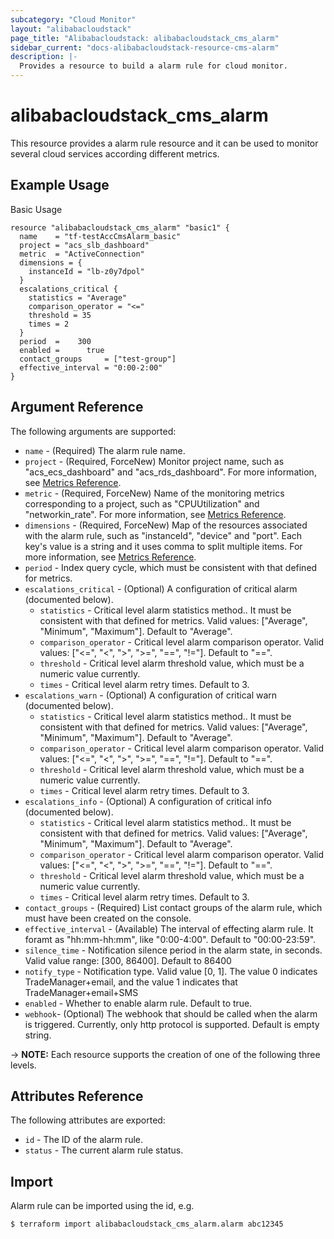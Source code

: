 ```yaml
---
subcategory: "Cloud Monitor"
layout: "alibabacloudstack"
page_title: "Alibabacloudstack: alibabacloudstack_cms_alarm"
sidebar_current: "docs-alibabacloudstack-resource-cms-alarm"
description: |-
  Provides a resource to build a alarm rule for cloud monitor.
---
```


# alibabacloudstack\_cms\_alarm

This resource provides a alarm rule resource and it can be used to monitor several cloud services according different metrics.

## Example Usage

Basic Usage

``` 
resource "alibabacloudstack_cms_alarm" "basic1" {
  name    = "tf-testAccCmsAlarm_basic"
  project = "acs_slb_dashboard"
  metric  = "ActiveConnection"
  dimensions = {
    instanceId = "lb-z0y7dpol"
  }
  escalations_critical {
    statistics = "Average"
    comparison_operator = "<="
    threshold = 35
    times = 2
  }
  period  =    300
  enabled =      true
  contact_groups     = ["test-group"]
  effective_interval = "0:00-2:00"
}
```

## Argument Reference

The following arguments are supported:

* `name` - (Required) The alarm rule name.
* `project` - (Required, ForceNew) Monitor project name, such as "acs_ecs_dashboard" and "acs_rds_dashboard". For more information, see [Metrics Reference](https://www.alibabacloud.com/help/doc-detail/28619.htm).
* `metric` - (Required, ForceNew) Name of the monitoring metrics corresponding to a project, such as "CPUUtilization" and "networkin_rate". For more information, see [Metrics Reference](https://www.alibabacloud.com/help/doc-detail/28619.htm).
* `dimensions` - (Required, ForceNew) Map of the resources associated with the alarm rule, such as "instanceId", "device" and "port". Each key's value is a string and it uses comma to split multiple items. For more information, see [Metrics Reference](https://www.alibabacloud.com/help/doc-detail/28619.htm).
* `period` - Index query cycle, which must be consistent with that defined for metrics. 
* `escalations_critical` - (Optional) A configuration of critical alarm (documented below).
  * `statistics` - Critical level alarm statistics method.. It must be consistent with that defined for metrics. Valid values: ["Average", "Minimum", "Maximum"]. Default to "Average".
  * `comparison_operator` - Critical level alarm comparison operator. Valid values: ["<=", "<", ">", ">=", "==", "!="]. Default to "==".
  * `threshold` - Critical level alarm threshold value, which must be a numeric value currently.
  * `times` - Critical level alarm retry times. Default to 3.
* `escalations_warn` - (Optional) A configuration of critical warn (documented below).
  * `statistics` - Critical level alarm statistics method.. It must be consistent with that defined for metrics. Valid values: ["Average", "Minimum", "Maximum"]. Default to "Average".
  * `comparison_operator` - Critical level alarm comparison operator. Valid values: ["<=", "<", ">", ">=", "==", "!="]. Default to "==".
  * `threshold` - Critical level alarm threshold value, which must be a numeric value currently.
  * `times` - Critical level alarm retry times. Default to 3.
* `escalations_info` - (Optional) A configuration of critical info (documented below).
  * `statistics` - Critical level alarm statistics method.. It must be consistent with that defined for metrics. Valid values: ["Average", "Minimum", "Maximum"]. Default to "Average".
  * `comparison_operator` - Critical level alarm comparison operator. Valid values: ["<=", "<", ">", ">=", "==", "!="]. Default to "==".
  * `threshold` - Critical level alarm threshold value, which must be a numeric value currently.
  * `times` - Critical level alarm retry times. Default to 3.
* `contact_groups` - (Required) List contact groups of the alarm rule, which must have been created on the console.
* `effective_interval` - (Available) The interval of effecting alarm rule. It foramt as "hh:mm-hh:mm", like "0:00-4:00". Default to "00:00-23:59".
* `silence_time` - Notification silence period in the alarm state, in seconds. Valid value range: [300, 86400]. Default to 86400
* `notify_type` - Notification type. Valid value [0, 1]. The value 0 indicates TradeManager+email, and the value 1 indicates that TradeManager+email+SMS
* `enabled` - Whether to enable alarm rule. Default to true.
* `webhook`- (Optional) The webhook that should be called when the alarm is triggered. Currently, only http protocol is supported. Default is empty string.

-> **NOTE:** Each resource supports the creation of one of the following three levels.

## Attributes Reference

The following attributes are exported:

* `id` - The ID of the alarm rule.
* `status` - The current alarm rule status.

## Import

Alarm rule can be imported using the id, e.g.

```
$ terraform import alibabacloudstack_cms_alarm.alarm abc12345
```
